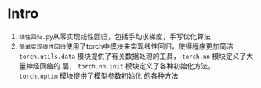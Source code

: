 # Intro
1. `线性回归.py`从零实现线性回归，包括手动求梯度，手写优化算法<br>
2. `简单实现线性回归`使用了torch中模块来实现线性回归，使得程序更加简洁<br>
`torch.utils.data` 模块提供了有关数据处理的⼯具， `torch.nn` 模块定义了⼤量神经⽹络的
层， `torch.nn.init` 模块定义了各种初始化⽅法， `torch.optim` 模块提供了模型参数初始化
的各种⽅法
